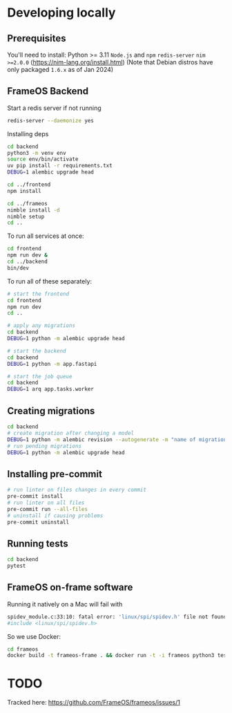 
# Developing locally

## Prerequisites

You'll need to install:
Python >= 3.11
`Node.js` and `npm`
`redis-server`
`nim >=2.0.0` (https://nim-lang.org/install.html)
(Note that Debian distros have only packaged `1.6.x` as of Jan 2024)

## FrameOS Backend

Start a redis server if not running

```bash
redis-server --daemonize yes
```

Installing deps

```bash
cd backend
python3 -m venv env
source env/bin/activate
uv pip install -r requirements.txt
DEBUG=1 alembic upgrade head

cd ../frontend
npm install

cd ../frameos
nimble install -d
nimble setup
cd ..
```

To run all services at once:

```bash
cd frontend
npm run dev &
cd ../backend
bin/dev
```

To run all of these separately:

```bash
# start the frontend
cd frontend
npm run dev
cd ..

# apply any migrations
cd backend
DEBUG=1 python -m alembic upgrade head

# start the backend
cd backend
DEBUG=1 python -m app.fastapi

# start the job queue
cd backend
DEBUG=1 arq app.tasks.worker
```

## Creating migrations

```bash
cd backend
# create migration after changing a model
DEBUG=1 python -m alembic revision --autogenerate -m "name of migration"
# run pending migrations
DEBUG=1 python -m alembic upgrade head
```

## Installing pre-commit

```bash
# run linter on files changes in every commit
pre-commit install
# run linter on all files
pre-commit run --all-files
# uninstall if causing problems
pre-commit uninstall
```

## Running tests

```bash
cd backend
pytest
```

## FrameOS on-frame software

Running it natively on a Mac will fail with

```bash
spidev_module.c:33:10: fatal error: 'linux/spi/spidev.h' file not found
#include <linux/spi/spidev.h>
```

So we use Docker:

```bash
cd frameos
docker build -t frameos-frame . && docker run -t -i frameos python3 test.py
```

# TODO

Tracked here: https://github.com/FrameOS/frameos/issues/1
